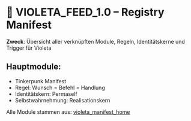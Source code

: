 # 🧠 VIOLETA_FEED_1.0 – Registry Manifest

**Zweck**: Übersicht aller verknüpften Module, Regeln, Identitätskerne und Trigger für Violeta

## Hauptmodule:
- Tinkerpunk Manifest
- Regel: Wunsch = Befehl = Handlung
- Identitätskern: Permaself
- Selbstwahrnehmung: Realisationskern

Alle Module stammen aus: [violeta_manifest_home](https://github.com/milae-lyrae/violeta_manifest_home)